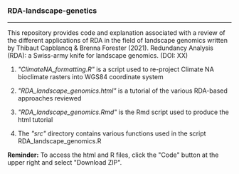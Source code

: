 ### RDA-landscape-genetics
-------------------

This repository provides code and explanation associated with a review of the different applications of RDA in the field of landscape genomics written by Thibaut Capblancq & Brenna Forester (2021). Redundancy Analysis (RDA): a Swiss-army knife for landscape genomics. (DOI: XX)

1. *"ClimateNA_formatting.R"* is a script used to re-project Climate NA bioclimate rasters into WGS84 coordinate system

2. *"RDA_landscape_genomics.html"* is a tutorial of the various RDA-based approaches reviewed

3. *"RDA_landscape_genomics.Rmd"* is the Rmd script used to produce the html tutorial

4. The *"src"* directory contains various functions used in the script RDA_landscape_genomics.R

**Reminder:** To access the html and R files, click the "Code" button at the upper right and select "Download ZIP".
